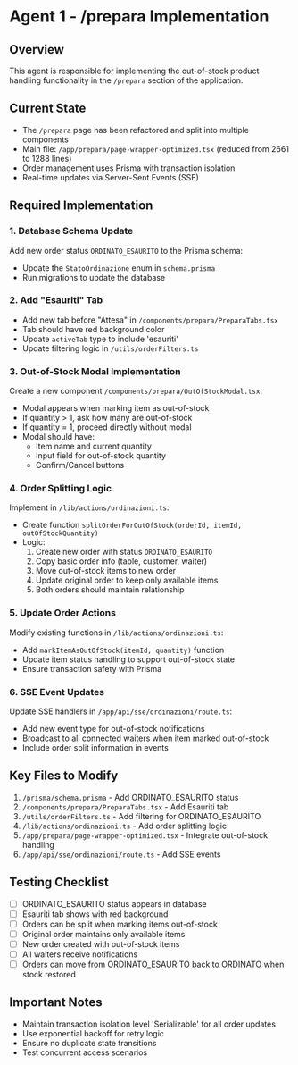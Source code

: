 # Agent 1 - /prepara Implementation

## Overview
This agent is responsible for implementing the out-of-stock product handling functionality in the `/prepara` section of the application.

## Current State
- The `/prepara` page has been refactored and split into multiple components
- Main file: `/app/prepara/page-wrapper-optimized.tsx` (reduced from 2661 to 1288 lines)
- Order management uses Prisma with transaction isolation
- Real-time updates via Server-Sent Events (SSE)

## Required Implementation

### 1. Database Schema Update
Add new order status `ORDINATO_ESAURITO` to the Prisma schema:
- Update the `StatoOrdinazione` enum in `schema.prisma`
- Run migrations to update the database

### 2. Add "Esauriti" Tab
- Add new tab before "Attesa" in `/components/prepara/PreparaTabs.tsx`
- Tab should have red background color
- Update `activeTab` type to include 'esauriti'
- Update filtering logic in `/utils/orderFilters.ts`

### 3. Out-of-Stock Modal Implementation
Create a new component `/components/prepara/OutOfStockModal.tsx`:
- Modal appears when marking item as out-of-stock
- If quantity > 1, ask how many are out-of-stock
- If quantity = 1, proceed directly without modal
- Modal should have:
  - Item name and current quantity
  - Input field for out-of-stock quantity
  - Confirm/Cancel buttons

### 4. Order Splitting Logic
Implement in `/lib/actions/ordinazioni.ts`:
- Create function `splitOrderForOutOfStock(orderId, itemId, outOfStockQuantity)`
- Logic:
  1. Create new order with status `ORDINATO_ESAURITO`
  2. Copy basic order info (table, customer, waiter)
  3. Move out-of-stock items to new order
  4. Update original order to keep only available items
  5. Both orders should maintain relationship

### 5. Update Order Actions
Modify existing functions in `/lib/actions/ordinazioni.ts`:
- Add `markItemAsOutOfStock(itemId, quantity)` function
- Update item status handling to support out-of-stock state
- Ensure transaction safety with Prisma

### 6. SSE Event Updates
Update SSE handlers in `/app/api/sse/ordinazioni/route.ts`:
- Add new event type for out-of-stock notifications
- Broadcast to all connected waiters when item marked out-of-stock
- Include order split information in events

## Key Files to Modify
1. `/prisma/schema.prisma` - Add ORDINATO_ESAURITO status
2. `/components/prepara/PreparaTabs.tsx` - Add Esauriti tab
3. `/utils/orderFilters.ts` - Add filtering for ORDINATO_ESAURITO
4. `/lib/actions/ordinazioni.ts` - Add order splitting logic
5. `/app/prepara/page-wrapper-optimized.tsx` - Integrate out-of-stock handling
6. `/app/api/sse/ordinazioni/route.ts` - Add SSE events

## Testing Checklist
- [ ] ORDINATO_ESAURITO status appears in database
- [ ] Esauriti tab shows with red background
- [ ] Orders can be split when marking items out-of-stock
- [ ] Original order maintains only available items
- [ ] New order created with out-of-stock items
- [ ] All waiters receive notifications
- [ ] Orders can move from ORDINATO_ESAURITO back to ORDINATO when stock restored

## Important Notes
- Maintain transaction isolation level 'Serializable' for all order updates
- Use exponential backoff for retry logic
- Ensure no duplicate state transitions
- Test concurrent access scenarios